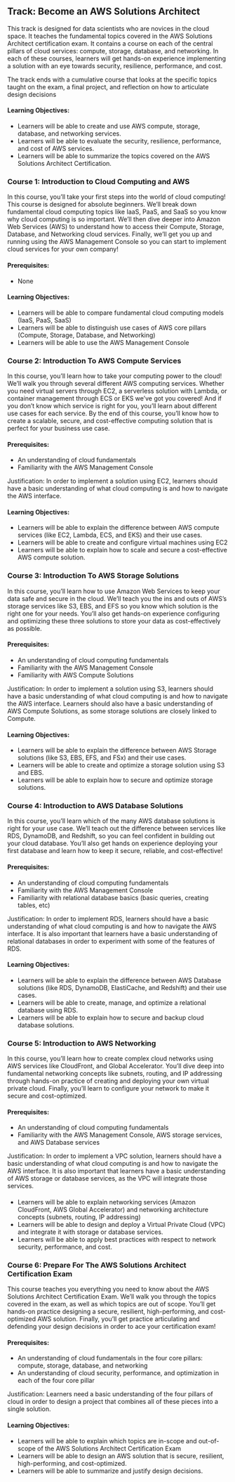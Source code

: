 ## Track: Become an AWS Solutions Architect
This track is designed for data scientists who are novices in the cloud space. It teaches the fundamental topics covered in the AWS Solutions Architect certification exam. It contains a course on each of the central pillars of cloud services: compute, storage, database, and networking. In each of these courses, learners will get hands-on experience implementing a solution with an eye towards security, resilience, performance, and cost. 

The track ends with a cumulative course that looks at the specific topics taught on the exam, a final project, and reflection on how to articulate design decisions

#### Learning Objectives:
- Learners will be able to create and use AWS compute, storage, database, and networking services.
- Learners will be able to evaluate the security, resilience, performance, and cost of AWS services.
- Learners will be able to summarize the topics covered on the AWS Solutions Architect Certification.

### Course 1: Introduction to Cloud Computing and AWS
In this course, you’ll take your first steps into the world of cloud computing! This course is designed for absolute beginners. We’ll break down fundamental cloud computing topics like IaaS, PaaS, and SaaS so you know why cloud computing is so important. We’ll then dive deeper into Amazon Web Services (AWS) to understand how to access their Compute, Storage, Database, and Networking cloud services. Finally, we’ll get you up and running using the AWS Management Console so you can start to implement cloud services for your own company!

#### Prerequisites:
- None

#### Learning Objectives:
- Learners will be able to compare fundamental cloud computing models (IaaS, PaaS, SaaS)
- Learners will be able to distinguish use cases of AWS core pillars (Compute, Storage, Database, and Networking)
- Learners will be able to use the AWS Management Console

### Course 2: Introduction To AWS Compute Services
In this course, you’ll learn how to take your computing power to the cloud! We’ll walk you through several different AWS computing services. Whether you need virtual servers through EC2, a serverless solution with Lambda, or container management through ECS or EKS we’ve got you covered! And if you don’t know which service is right for you, you’ll learn about different use cases for each service. By the end of this course, you’ll know how to create a scalable, secure, and cost-effective computing solution that is perfect for your business use case.

#### Prerequisites:
- An understanding of cloud fundamentals
- Familiarity with the AWS Management Console
	
Justification: In order to implement a solution using EC2, learners should have a basic understanding of what cloud computing is and how to navigate the AWS interface.

#### Learning Objectives:
- Learners will be able to explain the difference between AWS compute services (like EC2, Lambda, ECS, and EKS) and their use cases.
- Learners will be able to create and configure virtual machines using EC2
- Learners will be able to explain how to scale and secure a cost-effective AWS compute solution.

### Course 3: Introduction To AWS Storage Solutions
In this course, you’ll learn how to use Amazon Web Services to keep your data safe and secure in the cloud. We’ll teach you the ins and outs of AWS’s storage services like S3, EBS, and EFS so you know which solution is the right one for your needs. You’ll also get hands-on experience configuring and optimizing these three solutions to store your data as cost-effectively as possible.

#### Prerequisites:
- An understanding of cloud computing fundamentals
- Familiarity with the AWS Management Console
- Familiarity with AWS Compute Solutions

Justification: In order to implement a solution using S3, learners should have a basic understanding of what cloud computing is and how to navigate the AWS interface. Learners should also have a basic understanding of AWS Compute Solutions, as some storage solutions are closely linked to Compute.

#### Learning Objectives:
- Learners will be able to explain the difference between AWS Storage solutions (like S3, EBS, EFS, and FSx) and their use cases.
- Learners will be able to create and optimize a storage solution using S3 and EBS.
- Learners will be able to explain how to secure and optimize storage solutions.

### Course 4: Introduction to AWS Database Solutions
In this course, you’ll learn which of the many AWS database solutions is right for your use case. We’ll teach out the difference between services like RDS, DynamoDB, and Redshift, so you can feel confident in building out your cloud database. You’ll also get hands on experience deploying your first database and learn how to keep it secure, reliable, and cost-effective!

#### Prerequisites:
- An understanding of cloud computing fundamentals
- Familiarity with the AWS Management Console
- Familiarity with relational database basics (basic queries, creating tables, etc)

Justification: In order to implement RDS, learners should have a basic understanding of what cloud computing is and how to navigate the AWS interface. It is also important that learners have a basic understanding of relational databases in order to experiment with some of the features of RDS.

#### Learning Objectives:
- Learners will be able to explain the difference between AWS Database solutions (like RDS, DynamoDB, ElastiCache, and Redshift) and their use cases.
- Learners will be able to create, manage, and optimize a relational database using RDS.
- Learners will be able to explain how to secure and backup cloud database solutions.

### Course 5: Introduction to AWS Networking

In this course, you’ll learn how to create complex cloud networks using AWS services like CloudFront, and Global Accelerator. You’ll dive deep into fundamental networking concepts like subnets, routing, and IP addressing through hands-on practice of creating and deploying your own virtual private cloud. Finally, you’ll learn to configure your network to make it secure and cost-optimized.

#### Prerequisites:
- An understanding of cloud computing fundamentals
- Familiarity with the AWS Management Console, AWS storage services, and AWS Database services

Justification: In order to implement a VPC solution, learners should have a basic understanding of what cloud computing is and how to navigate the AWS interface. It is also important that learners have a basic understanding of AWS storage or database services, as the VPC will integrate those services.

####
- Learners will be able to explain networking services (Amazon CloudFront, AWS Global Accelerator) and networking architecture concepts (subnets, routing, IP addressing)
- Learners will be able to design and deploy a Virtual Private Cloud (VPC) and integrate it with storage or database services.
- Learners will be able to apply best practices with respect to network security, performance, and cost.

### Course 6: Prepare For The AWS Solutions Architect Certification Exam
This course teaches you everything you need to know about the AWS Solutions Architect Certification Exam. We’ll walk you through the topics covered in the exam, as well as which topics are out of scope. You’ll get hands-on practice designing a secure, resilient, high-performing, and cost-optimized AWS solution. Finally, you’ll get practice articulating and defending your design decisions in order to ace your certification exam!

#### Prerequisites: 
- An understanding of cloud fundamentals in the four core pillars: compute, storage, database, and networking
- An understanding of cloud security, performance, and optimization in each of the four core pillar

Justification: Learners need a basic understanding of the four pillars of cloud in order to design a project that combines all of these pieces into a single solution.

#### Learning Objectives:
- Learners will be able to explain which topics are in-scope and out-of-scope of the AWS Solutions Architect Certification Exam
- Learners will be able to design an AWS solution that is secure, resilient, high-performing, and cost-optimized.
- Learners will be able to summarize and justify design decisions.
